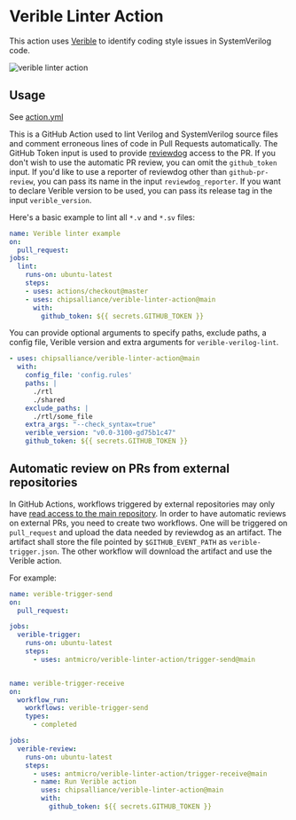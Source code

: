 # Verible Linter Action

This action uses [Verible](https://github.com/chipsalliance/verible) to identify coding style issues in SystemVerilog code.

![verible linter action](https://user-images.githubusercontent.com/8438531/140962421-0a51e7b8-dc1c-4f87-b84b-1c2f3462cfca.png)

## Usage

See [action.yml](action.yml)

This is a GitHub Action used to lint Verilog and SystemVerilog source files
and comment erroneous lines of code in Pull Requests automatically.
The GitHub Token input is used to provide
[reviewdog](https://github.com/reviewdog/reviewdog)
access to the PR.
If you don't wish to use the automatic PR review,
you can omit the ``github_token`` input.
If you'd like to use a reporter of reviewdog other than ``github-pr-review``,
you can pass its name in the input ``reviewdog_reporter``.
If you want to declare Verible version to be used,
you can pass its release tag in the input ``verible_version``.

Here's a basic example to lint all ``*.v`` and ``*.sv`` files:
```yaml
name: Verible linter example
on:
  pull_request:
jobs:
  lint:
    runs-on: ubuntu-latest
    steps:
    - uses: actions/checkout@master
    - uses: chipsalliance/verible-linter-action@main
      with:
        github_token: ${{ secrets.GITHUB_TOKEN }}
```

You can provide optional arguments to specify paths, exclude paths,
a config file, Verible version and extra arguments for ``verible-verilog-lint``.

```yaml
- uses: chipsalliance/verible-linter-action@main
  with:
    config_file: 'config.rules'
    paths: |
      ./rtl
      ./shared
    exclude_paths: |
      ./rtl/some_file
    extra_args: "--check_syntax=true"
    verible_version: "v0.0-3100-gd75b1c47"
    github_token: ${{ secrets.GITHUB_TOKEN }}
```

## Automatic review on PRs from external repositories

In GitHub Actions, workflows triggered by external repositories may only have
[read access to the main repository](https://docs.github.com/en/actions/reference/authentication-in-a-workflow#permissions-for-the-github_token).
In order to have automatic reviews on external PRs, you need to create two workflows.
One will be triggered on ``pull_request`` and upload the data needed by reviewdog as an artifact.
The artifact shall store the file pointed by ``$GITHUB_EVENT_PATH`` as ``verible-trigger.json``.
The other workflow will download the artifact and use the Verible action.

For example:
```yaml
name: verible-trigger-send
on:
  pull_request:

jobs:
  verible-trigger:
    runs-on: ubuntu-latest
    steps:
      - uses: antmicro/verible-linter-action/trigger-send@main
```

```yaml

name: verible-trigger-receive
on:
  workflow_run:
    workflows: verible-trigger-send
    types:
      - completed

jobs:
  verible-review:
    runs-on: ubuntu-latest
    steps:
      - uses: antmicro/verible-linter-action/trigger-receive@main
      - name: Run Verible action
        uses: chipsalliance/verible-linter-action@main
        with:
          github_token: ${{ secrets.GITHUB_TOKEN }}
```
